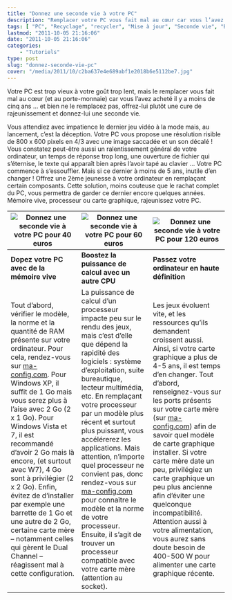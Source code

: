 ```yaml
---
title: "Donnez une seconde vie à votre PC"
description: "Remplacer votre PC vous fait mal au cœur car vous l’avez acheté il y a moins de cinq ans ... offrez-lui plutôt une seconde vie."
tags: [ "PC", "Recyclage", "recycler", "Mise à jour", "Seconde vie", "Booster" ]
lastmod: "2011-10-05 21:16:06"
date: "2011-10-05 21:16:06"
categories:
    - "Tutoriels"
type: post
slug: "donnez-seconde-vie-pc"
cover: "/media/2011/10/c2ba637e4e689abf1e2018b6e5112be7.jpg"
---
```


Votre PC est trop vieux à votre goût trop lent, mais le remplacer vous fait mal au cœur (et au porte-monnaie) car vous l’avez acheté il y a moins de cinq ans ... et bien ne le remplacez pas, offrez-lui plutôt une cure de rajeunissement et donnez-lui une seconde vie.

<!--more-->

Vous attendiez avec impatience le dernier jeu vidéo à la mode mais, au lancement, c’est la déception. Votre PC vous propose une résolution risible de 800 x 600 pixels en 4/3 avec une image saccadée et un son décalé ! Vous constatez peut-être aussi un ralentissement général de votre ordinateur, un temps de réponse trop long, une ouverture de fichier qui s’éternise, le texte qui apparaît bien après l’avoir tapé au clavier … Votre PC commence à s’essouffler. Mais si ce dernier à moins de 5 ans, inutile d’en changer ! Offrez une 2ème jeunesse à votre ordinateur en remplaçant certain composants. Cette solution, moins couteuse que le rachat complet du PC, vous permettra de garder ce dernier encore quelques années. Mémoire vive, processeur ou carte graphique, rajeunissez votre PC.

| ![Donnez une seconde vie à votre PC pour 40 euros][1] | ![Donnez une seconde vie à votre PC pour 60 euros][2] | ![Donnez une seconde vie à votre PC pour 120 euros][3] |
| ----------------------------------------------------- | ----------------------------------------------------- | ------------------------------------------------------ |
| **Dopez votre PC avec de la mémoire vive**            | **Boostez la puissance de calcul avec un autre CPU**  | **Passez votre ordinateur en haute définition**        |
| Tout d’abord, vérifier le modèle, la norme et la quantité de RAM présente sur votre ordinateur. Pour cela, rendez-vous sur [ma-config.com](http://www.ma-config.com). Pour Windows XP, il suffit de 1 Go mais vous serez plus à l’aise avec 2 Go (2 x 1 Go). Pour Windows Vista et 7, il est recommandé d’avoir 2 Go mais là encore, (et surtout avec W7), 4 Go sont à privilégier (2 x 2 Go). Enfin, évitez de d’installer par exemple une barrette de 1 Go et une autre de 2 Go, certaine carte mère – notamment celles qui gèrent le Dual Channel – réagissent mal à cette configuration. | La puissance de calcul d’un processeur impacte peu sur le rendu des jeux, mais c’est d’elle que dépend la rapidité des logiciels : système d’exploitation, suite bureautique, lecteur multimédia, etc. En remplaçant votre processeur par un modèle plus récent et surtout plus puissant, vous accélérerez les applications. Mais attention, n’importe quel processeur ne convient pas, donc rendez-vous sur [ma-config.com](http://www.ma-config.com) pour connaître le modèle et la norme de votre processeur. Ensuite, il s’agit de trouver un processeur compatible avec votre carte mère (attention au socket). | Les jeux évoluent vite, et les ressources qu’ils demandent croissent aussi. Ainsi, si votre carte graphique a plus de 4-5 ans, il est temps d’en changer. Tout d’abord, renseignez-vous sur les ports présents sur votre carte mère (sur [ma-config.com](http://www.ma-config.com)) afin de savoir quel modèle de carte graphique installer. Si votre carte mère date un peu, privilégiez un carte graphique un peu plus ancienne afin d’éviter une quelconque incompatibilité. Attention aussi à votre alimentation, vous aurez sans doute besoin de 400-500 W pour alimenter une carte graphique récente. |

[1]: /media/2011/10/6f0ca9b3c6da345c644a71ff6c219f6f-300x169.jpg
[2]: /media/2011/10/88d3867078c472b9aed3ee2e13d2df9c-300x169.jpg
[3]: /media/2011/10/a7f677e908a07e946f17edf451552aee-300x169.jpg